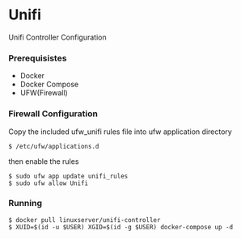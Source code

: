 # Unifi
Unifi Controller Configuration

### Prerequisistes
- Docker
- Docker Compose
- UFW(Firewall)

### Firewall Configuration
Copy the included ufw_unifi rules file into ufw application directory
```
$ /etc/ufw/applications.d
```
then enable the rules
```
$ sudo ufw app update unifi_rules
$ sudo ufw allow Unifi
```

### Running
```
$ docker pull linuxserver/unifi-controller
$ XUID=$(id -u $USER) XGID=$(id -g $USER) docker-compose up -d
```
